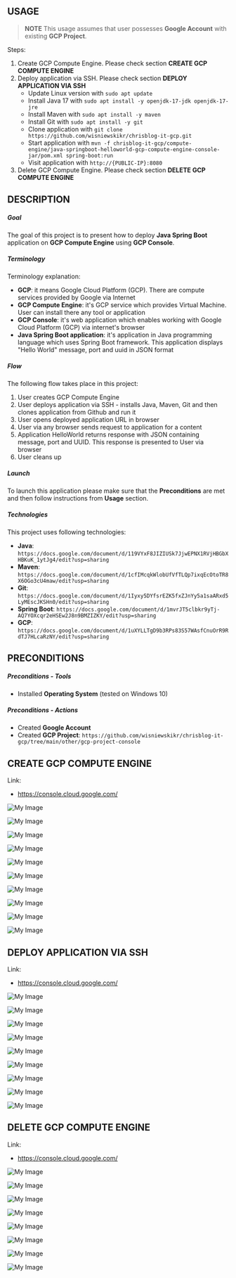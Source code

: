 USAGE
-----

> **NOTE** This usage assumes that user possesses **Google Account** with existing **GCP Project**.

Steps:
1. Create GCP Compute Engine. Please check section **CREATE GCP COMPUTE ENGINE**
1. Deploy application via SSH. Please check section **DEPLOY APPLICATION VIA SSH**
     * Update Linux version with `sudo apt update`
     * Install Java 17 with `sudo apt install -y openjdk-17-jdk openjdk-17-jre`
     * Install Maven with `sudo apt install -y maven`
     * Install Git with `sudo apt install -y git`
     * Clone application with `git clone https://github.com/wisniewskikr/chrisblog-it-gcp.git`
     * Start application with `mvn -f chrisblog-it-gcp/compute-engine/java-springboot-helloworld-gcp-compute-engine-console-jar/pom.xml spring-boot:run`
     * Visit application with `http://{PUBLIC-IP}:8080`
1. Delete GCP Compute Engine. Please check section **DELETE GCP COMPUTE ENGINE**


DESCRIPTION
-----------

##### Goal
The goal of this project is to present how to deploy **Java Spring Boot** application on **GCP Compute Engine** using **GCP Console**.

##### Terminology
Terminology explanation:
* **GCP**: it means Google Cloud Platform (GCP). There are compute services provided by Google via Internet
* **GCP Compute Engine**: it's GCP service which provides Virtual Machine. User can install there any tool or application
* **GCP Console**: it's web application which enables working with Google Cloud Platform (GCP) via internet's browser
* **Java Spring Boot application**: it's application in Java programming language which uses Spring Boot framework. This application displays "Hello World" message, port and uuid in JSON format

##### Flow
The following flow takes place in this project:
1. User creates GCP Compute Engine
1. User deploys application via SSH - installs Java, Maven, Git and then clones application from Github and run it
1. User opens deployed application URL in browser
1. User via any browser sends request to application for a content
1. Application HelloWorld returns response with JSON containing message, port and UUID. This response is presented to User via browser
1. User cleans up

##### Launch
To launch this application please make sure that the **Preconditions** are met and then follow instructions from **Usage** section.

##### Technologies
This project uses following technologies:
* **Java**: `https://docs.google.com/document/d/119VYxF8JIZIUSk7JjwEPNX1RVjHBGbXHBKuK_1ytJg4/edit?usp=sharing`
* **Maven**: `https://docs.google.com/document/d/1cfIMcqkWlobUfVfTLQp7ixqEcOtoTR8X6OGo3cU4maw/edit?usp=sharing`
* **Git**: `https://docs.google.com/document/d/1Iyxy5DYfsrEZK5fxZJnYy5a1saARxd5LyMEscJKSHn0/edit?usp=sharing`
* **Spring Boot**: `https://docs.google.com/document/d/1mvrJT5clbkr9yTj-AQ7YOXcqr2eHSEw2J8n9BMZIZKY/edit?usp=sharing`
* **GCP**: `https://docs.google.com/document/d/1uXYLLTgD9b3RPs83S57WAsfCnuOrR9RdTJ7HLcaRzNY/edit?usp=sharing`


PRECONDITIONS
-------------

##### Preconditions - Tools
* Installed **Operating System** (tested on Windows 10)

##### Preconditions - Actions
* Created **Google Account**
* Created **GCP Project**: `https://github.com/wisniewskikr/chrisblog-it-gcp/tree/main/other/gcp-project-console`


CREATE GCP COMPUTE ENGINE
----------------------------

Link:
* https://console.cloud.google.com/

![My Image](readme-images/create-compute-engine-01.png)

![My Image](readme-images/create-compute-engine-02.png)

![My Image](readme-images/create-compute-engine-03.png)

![My Image](readme-images/create-compute-engine-04.png)

![My Image](readme-images/create-compute-engine-05.png)

![My Image](readme-images/create-compute-engine-06.png)

![My Image](readme-images/create-compute-engine-07.png)

![My Image](readme-images/create-compute-engine-08.png)

![My Image](readme-images/create-compute-engine-09.png)

![My Image](readme-images/create-compute-engine-10.png)


DEPLOY APPLICATION VIA SSH
--------------------------

Link:
* https://console.cloud.google.com/

![My Image](readme-images/deployment-via-ssh-01.png)

![My Image](readme-images/deployment-via-ssh-02.png)

![My Image](readme-images/deployment-via-ssh-03.png)

![My Image](readme-images/deployment-via-ssh-04.png)

![My Image](readme-images/deployment-via-ssh-05.png)

![My Image](readme-images/deployment-via-ssh-06.png)

![My Image](readme-images/deployment-via-ssh-07.png)

![My Image](readme-images/deployment-via-ssh-08.png)

![My Image](readme-images/deployment-via-ssh-09.png)


DELETE GCP COMPUTE ENGINE
----------------------------

Link:
* https://console.cloud.google.com/

![My Image](readme-images/delete-compute-engine-01.png)

![My Image](readme-images/delete-compute-engine-02.png)

![My Image](readme-images/delete-compute-engine-03.png)

![My Image](readme-images/delete-compute-engine-04.png)

![My Image](readme-images/delete-compute-engine-05.png)

![My Image](readme-images/delete-compute-engine-06.png)

![My Image](readme-images/delete-compute-engine-07.png)

![My Image](readme-images/delete-compute-engine-08.png)